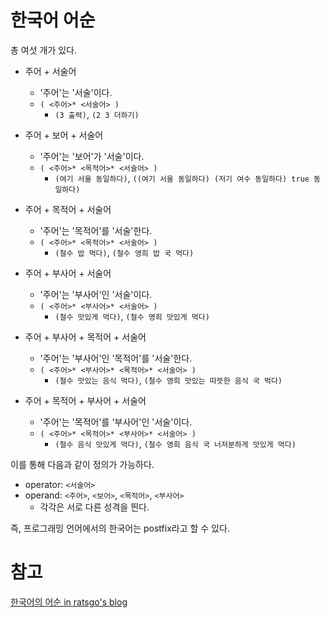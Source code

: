 # 한국어 어순
총 여섯 개가 있다.

* 주어 + 서술어
  * '주어'는 '서술'이다.
  * `( <주어>* <서술어> )`
    * `(3 출력)`, `(2 3 더하기)`

* 주어 + 보어 + 서술어
  * '주어'는 '보어'가 '서술'이다.
  * `( <주어>* <목적어>* <서술어> )`
    * `(여기 서울 동일하다)`, `((여기 서울 동일하다) (저기 여수 동일하다) true 동일하다)`

* 주어 + 목적어 + 서술어
  * '주어'는 '목적어'를 '서술'한다.
  * `( <주어>* <목적어>* <서술어> )`
    * `(철수 밥 먹다)`, `(철수 영희 밥 국 먹다)`

* 주어 + 부사어 + 서술어
  * '주어'는 '부사어'인 '서술'이다.
  * `( <주어>* <부사어>* <서술어> )`
    * `(철수 맛있게 먹다)`, `(철수 영희 맛있게 먹다)`

* 주어 + 부사어 + 목적어 + 서술어
  * '주어'는 '부사어'인 '목적어'를 '서술'한다.
  * `( <주어>* <부사어>* <목적어>* <서술어> )`
    * `(철수 맛있는 음식 먹다)`, `(철수 영희 맛있는 따뜻한 음식 국 먹다)`

* 주어 + 목적어 + 부사어 + 서술어
  * '주어'는 '목적어'를 '부사어'인 '서술'이다.
  * `( <주어>* <목적어>* <부사어>* <서술어> )`
    * `(철수 음식 맛있게 먹다)`, `(철수 영희 음식 국 너저분하게 맛있게 먹다)`

이를 통해 다음과 같이 정의가 가능하다.

* operator: `<서술어>`
* operand: `<주어>`, `<보어>`, `<목적어>`, `<부사어>`
  * 각각은 서로 다른 성격을 띈다.

즉, 프로그래밍 언어에서의 한국어는 postfix라고 할 수 있다.

# 참고
[한국어의 어순 in ratsgo's blog](https://ratsgo.github.io/korean%20linguistics/2017/07/14/sov/)
